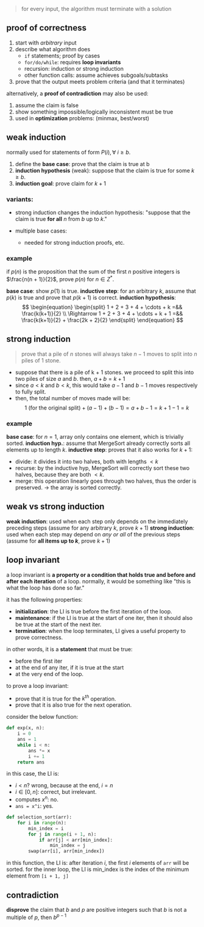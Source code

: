 > for every input, the algorithm must terminate with a solution

## proof of correctness
1. start with *arbitrary* input
2. describe what algorithm does
	- `if` statements; proof by cases
	- `for/do/while`: requires **loop invariants**
	- recursion: induction or strong induction
	- other function calls: assume achieves subgoals/subtasks
3. prove that the output meets problem criteria (and that it terminates)

alternatively, a **proof of contradiction** may also be used:
1. assume the claim is false
2. show something impossible/logically inconsistent must be true
3. used in **optimization** problems: (minmax, best/worst)

## weak induction
normally used for statements of form $P(i), \forall\  i \geq b$. 
1. define the **base case**: prove that the claim is true at b
2. **induction hypothesis** (weak): suppose that the claim is true for some $k\geq b$.
3. **induction goal**: prove claim for $k + 1$ 

### variants:
- strong induction changes the induction hypothesis: "suppose that the claim is true **for all** $n$ from $b$ up to $k$."

- multiple base cases:
	- needed for strong induction proofs, etc.
### example
if $p(n)$ is the proposition that the sum of the first $n$ positive integers is $\frac{n(n + 1)}{2}$, prove $p(n)$ for $n \in Z^{*}$. 

**base case**: show $p(1)$ is true.
**inductive step**: for an arbitrary $k$, assume that $p(k)$ is true and prove that $p(k + 1)$ is correct.
**induction hypothesis**: 
$$
\begin{equation}
\begin{split}
1 + 2 + 3 + 4 + \cdots + k =&& \frac{k(k+1)}{2} \\
\Rightarrow 1 + 2 + 3 + 4 + \cdots + k + 1 =&&  \frac{k(k+1)}{2} + \frac{2k + 2}{2}
\end{split}
\end{equation}
$$

## strong induction

> prove that a pile of $n$ stones will always take $n-1$ moves to split into $n$ piles of $1$ stone.

- suppose that there is a pile of k + 1 stones. we proceed to split this into two piles of size $a$ and $b$. then, $a + b = k + 1$
- since $a < k$ and $b < k$, this would take $a - 1$ and $b - 1$ moves respectively to fully split.
- then, the total number of moves made will be:
$$1 \text{ (for the original split)} + (a - 1) + (b - 1) = a + b - 1 = k + 1 - 1 = k$$
### example
**base case**: for $n = 1$, array only contains one element, which is trivially sorted.
**induction hyp.**: assume that MergeSort already correctly sorts all elements up to length $k$.
**inductive step**: proves that it also works for $k + 1$:
- divide: it divides it into two halves, both with lengths $< k$
- recurse: by the inductive hyp, MergeSort will correctly sort these two halves, because they are both $< k$.
- merge: this operation linearly goes through two halves, thus the order is preserved.
$\rightarrow$ the array is sorted correctly.
## weak vs strong induction
**weak induction**: used when each step only depends on the immediately preceding steps (assume for any arbitrary $k$, prove $k + 1$)
**strong induction**: used when each step may depend on *any or all* of the previous steps (assume for **all items up to $k$**, prove $k + 1$)
## loop invariant
a loop invariant is **a property or a condition that holds true and before and after each iteration** of a loop. normally, it would be something like "this is what the loop has done so far."

it has the following properties: 
- **initialization**: the LI is true before the first iteration of the loop. 
- **maintenance**: if the LI is true at the start of one iter, then it should also be true at the start of the next iter.
- **termination**: when the loop terminates, LI gives a useful property to prove correctness.

in other words, it is a **statement** that must be true:
- before the first iter
- at the end of any iter, if it is true at the start
- at the very end of the loop.

to prove a loop invariant:
- prove that it is true for the $k^{th}$ operation.
- prove that it is also true for the next operation.

consider the below function:

```python
def exp(x, n):
	i = 0
	ans = 1
	while i < n:
		ans *= x
		i += 1
	return ans
```

in this case, the LI is:
- $i < n$? wrong, because at the end, $i = n$
- $i \in [0, n]$: correct, but irrelevant.
- computes $x^{n}$: no.
- `ans = x^i`: yes.

```python
def selection_sort(arr):
	for i in range(n):
		min_index = i
		for j in range(i + 1, n):
			if arr[j] < arr[min_index]:
				min_index = j
		swap(arr[i], arr[min_index])
```

in this function, the LI is: after iteration $i$, the first $i$ elements of `arr` will be sorted. for the inner loop, the LI is min_index is the index of the minimum element from `[i + 1, j]`

## contradiction
**disprove** the claim that $b$ and $p$ are positive integers such that $b$ is not a multiple of $p$, then $b^{p-1}$ 